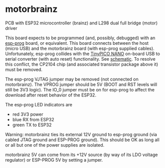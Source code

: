 # motorbrainz
PCB with ESP32 microcontroller (brainz) and L298 dual full bridge (motor) driver

This board expects to be programmed (and, possibly, debugged) with an [esp-prog](https://www.digikey.com/en/products/detail/espressif-systems/ESP-PROG/10259352) board, or equivalent.
This board connects between the host (micro USB) and the motorbrainz board (with esp-prog supplied cables).
Unfortunately, esp-prog collides with the [TinyPICO NANO](https://unexpectedmaker.com/shop/tinypico-nano) on-board USB to serial converter (with auto reset) functionality.
See [schematic](https://github.com/tinypico/tinypico-hardware/blob/master/TinyPICO%20Nano/TinyPICO%20Nano%20P1%20Schematic.pdf).
To resolve this conflict, the CP2104 chip (and associated transistor package above it) must be removed.

The esp-prog VJTAG jumper may be removed (not connected on motorbrainz).
The VPROG jumper should be 5V (BOOT and RST levels will still be 3V3 logic).
The IO_0 jumper must be on for esp-prog to affect the download after reset behavior of the ESP32.

The esp-prog LED indicators are
* red 3V3 power
* blue RX from ESP32
* green TX to ESP32

Warning: motorbrainz ties its external 12V ground to esp-prog ground (via cabled JTAG ground and ESP-PROG ground).
This should be OK as long all or all but one of the power supplies are isolated.

motorbrainz 5V can come from its +12V source (by way of its LDO voltage regulator) or ESP-PROG 5V by setting a jumper.
